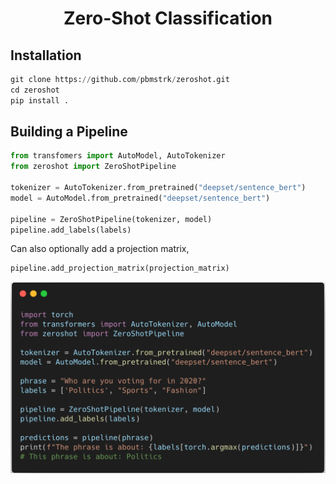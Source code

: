 <div align="center">

<h1> Zero-Shot Classification </h1>

</div>

## Installation

```python
git clone https://github.com/pbmstrk/zeroshot.git
cd zeroshot
pip install .
```

## Building a Pipeline

```python
from transfomers import AutoModel, AutoTokenizer
from zeroshot import ZeroShotPipeline

tokenizer = AutoTokenizer.from_pretrained("deepset/sentence_bert")
model = AutoModel.from_pretrained("deepset/sentence_bert")

pipeline = ZeroShotPipeline(tokenizer, model)
pipeline.add_labels(labels)
```

Can also optionally add a projection matrix,

```python
pipeline.add_projection_matrix(projection_matrix)
```

<p align="center">
  <img src="docs/source/_images/starting.png" width=600px/>
</p>